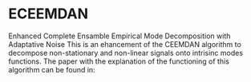 # ECEEMDAN
Enhanced Complete Ensamble Empirical Mode Decomposition with Adaptative Noise
This is an ehancement of the CEEMDAN algorithm to decompose non-stationary and non-linear signals onto intrisinc modes functions. The paper with the explanation of the functioning of this algorithm can be found in: 
